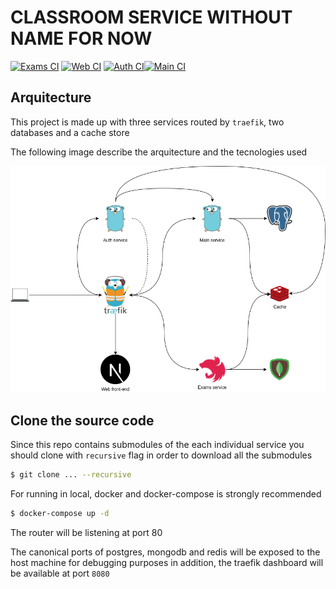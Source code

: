 # CLASSROOM SERVICE WITHOUT NAME FOR NOW

[![Exams CI](https://github.com/Binaretech/Classroom-Exam-Service/actions/workflows/node.js.yml/badge.svg)](https://github.com/Binaretech/Classroom-Exam-Service/actions/workflows/node.js.yml)
[![Web CI](https://github.com/Binaretech/classroom-web/actions/workflows/node.js.yml/badge.svg)](https://github.com/Binaretech/classroom-web/actions/workflows/node.js.yml)
[![Auth CI](https://github.com/Binaretech/classroom-auth/actions/workflows/go.yml/badge.svg)](https://github.com/Binaretech/classroom-auth/actions/workflows/go.yml)[![Main CI](https://github.com/Binaretech/classroom-main/actions/workflows/go.yml/badge.svg)](https://github.com/Binaretech/classroom-main/actions/workflows/go.yml)

## Arquitecture

This project is made up with three services routed by `traefik`, two databases and a cache store

The following image describe the arquitecture and the tecnologies used

![arquitecture](/img/classroom-diagram.png)

## Clone the source code

Since this repo contains submodules of the each individual service you should clone with `recursive` flag in order to download all the submodules

```bash
$ git clone ... --recursive
```

For running in local, docker and docker-compose is strongly recommended

```bash
$ docker-compose up -d
```

The router will be listening at port 80

The canonical ports of postgres, mongodb and redis will be exposed to the host machine for debugging purposes in addition, the traefik dashboard will be available at port `8080`
